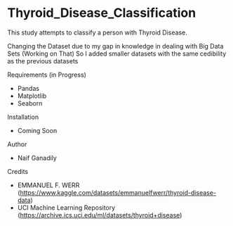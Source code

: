 # Thyroid_Disease_Classification
This study attempts to classify a person with Thyroid Disease.

Changing the Dataset due to my gap in knowledge in dealing with Big Data Sets (Working on That)
So I added smaller datasets with the same cedibility as the previous datasets 


Requirements (in Progress)
* Pandas
* Matplotlib
* Seaborn

Installation 
* Coming Soon

Author
* Naif Ganadily

Credits
* EMMANUEL F. WERR
(https://www.kaggle.com/datasets/emmanuelfwerr/thyroid-disease-data)
* UCI Machine Learning Repository
(https://archive.ics.uci.edu/ml/datasets/thyroid+disease)
